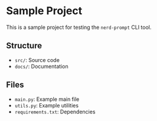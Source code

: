 # Sample Project

This is a sample project for testing the `nerd-prompt` CLI tool.

## Structure
- `src/`: Source code
- `docs/`: Documentation

## Files
- `main.py`: Example main file
- `utils.py`: Example utilities
- `requirements.txt`: Dependencies 